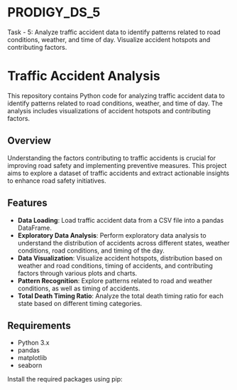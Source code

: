 # PRODIGY_DS_5
Task - 5: Analyze traffic accident data to identify patterns related to road conditions, weather, and time of day. Visualize accident hotspots and contributing factors.

# Traffic Accident Analysis

This repository contains Python code for analyzing traffic accident data to identify patterns related to road conditions, weather, and time of day. The analysis includes visualizations of accident hotspots and contributing factors.

## Overview

Understanding the factors contributing to traffic accidents is crucial for improving road safety and implementing preventive measures. This project aims to explore a dataset of traffic accidents and extract actionable insights to enhance road safety initiatives.

## Features

- **Data Loading**: Load traffic accident data from a CSV file into a pandas DataFrame.
- **Exploratory Data Analysis**: Perform exploratory data analysis to understand the distribution of accidents across different states, weather conditions, road conditions, and timing of the day.
- **Data Visualization**: Visualize accident hotspots, distribution based on weather and road conditions, timing of accidents, and contributing factors through various plots and charts.
- **Pattern Recognition**: Explore patterns related to road and weather conditions, as well as timing of accidents.
- **Total Death Timing Ratio**: Analyze the total death timing ratio for each state based on different timing categories.

## Requirements

- Python 3.x
- pandas
- matplotlib
- seaborn

Install the required packages using pip:

